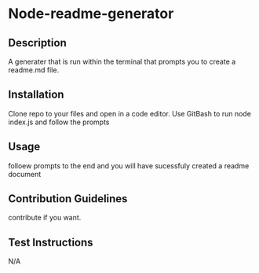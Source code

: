 # Node-readme-generator


  ## Description 

  A generater that is run within the terminal that prompts you to create a readme.md file.


  ## Installation 

  Clone repo to your files and open in a code editor. Use GitBash to run node index.js and follow the prompts


  ## Usage 

  folloew prompts to the end and you will have sucessfuly created a readme document 


  ## Contribution Guidelines 

  contribute if you want.


  ## Test Instructions 

  N/A
